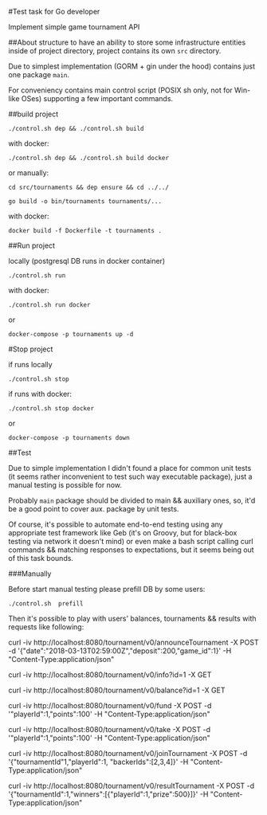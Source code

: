 #Test task for Go developer

Implement simple game tournament API

##About structure
to have an ability to store some infrastructure entities inside of project directory, project contains its own `src` directory.

Due to simplest implementation (GORM + gin under the hood) contains just one package `main`.

For conveniency contains main control script (POSIX sh only, not for Win-like OSes) supporting a few important commands.

##build project

`./control.sh dep && ./control.sh build`

with docker:

`./control.sh dep && ./control.sh build docker`

or manually:

`cd src/tournaments && dep ensure && cd ../../`

`go build -o bin/tournaments tournaments/...`

with docker:

`docker build -f Dockerfile -t tournaments .`

##Run project

locally (postgresql DB runs in docker container)

`./control.sh run`

with docker:

`./control.sh run docker`

or

`docker-compose -p tournaments up -d`

#Stop project

if runs locally

`./control.sh stop`

if runs with docker:

`./control.sh stop docker`

or

`docker-compose -p tournaments down`

##Test

Due to simple implementation I didn't found a place for common unit tests (it seems rather inconvenient to test such way executable package), just a manual testing is possible for now.

Probably `main` package should be divided to main && auxiliary ones, so, it'd be a good point to cover aux. package by unit tests.

Of course, it's possible to automate end-to-end testing using any appropriate test framework like Geb (it's on Groovy, but for black-box testing via network it doesn't mind) or even make a bash script calling curl commands && matching responses to expectations, but it seems being out of this task bounds.

###Manually

Before start manual testing please prefill DB by some users:

`./control.sh  prefill`

Then it's possible to play with users' balances, tournaments && results with requests like following:

curl -iv http://localhost:8080/tournament/v0/announceTournament -X POST -d '{"date":"2018-03-13T02:59:00Z","deposit":200,"game_id":1}' -H "Content-Type:application/json"

curl -iv http://localhost:8080/tournament/v0/info?id=1 -X GET

curl -iv http://localhost:8080/tournament/v0/balance?id=1 -X GET

curl -iv http://localhost:8080/tournament/v0/fund -X POST -d '"playerId":1,"points":100' -H "Content-Type:application/json"

curl -iv http://localhost:8080/tournament/v0/take -X POST -d '"playerId":1,"points":100' -H "Content-Type:application/json"

curl -iv http://localhost:8080/tournament/v0/joinTournament -X POST -d '{"tournamentId"1,"playerId":1, "backerIds":[2,3,4]}' -H "Content-Type:application/json"

curl -iv http://localhost:8080/tournament/v0/resultTournament -X POST -d '{"tournamentId":1,"winners":[{"playerId":1,"prize":500}]}' -H "Content-Type:application/json"

